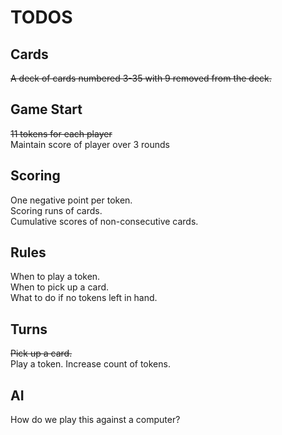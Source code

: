 # TODOS

## Cards
~~A deck of cards numbered 3-35 with 9 removed from the deck.~~

## Game Start
~~11 tokens for each player~~  
Maintain score of player over 3 rounds  


## Scoring
One negative point per token.  
Scoring runs of cards.  
Cumulative scores of non-consecutive cards. 

## Rules
When to play a token.   
When to pick up a card.   
What to do if no tokens left in hand. 

## Turns
~~Pick up a card.~~  
Play a token.
Increase count of tokens.  
 
## AI
How do we play this against a computer?
